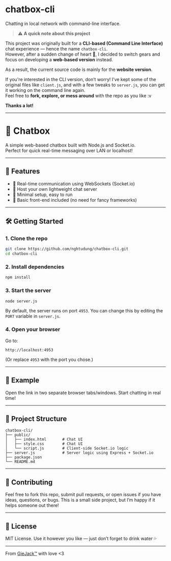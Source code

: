 # chatbox-cli

Chatting in local network with command-line interface.

> ⚠️ **A quick note about this project**

This project was originally built for a **CLI-based (Command Line Interface)** chat experience — hence the name `chatbox-cli`.  
However, after a sudden change of heart 🫠, I decided to switch gears and focus on developing a **web-based version** instead.

As a result, the current source code is mainly for the **website version**.

If you're interested in the CLI version, don’t worry! I’ve kept some of the original files like `client.js`, and with a few tweaks to `server.js`, you can get it working on the command line again.  
Feel free to **fork, explore, or mess around** with the repo as you like :v

**Thanks a lot!**

---

# 💬 Chatbox

A simple web-based chatbox built with Node.js and Socket.io.  
Perfect for quick real-time messaging over LAN or localhost!

---

## 🚀 Features

- 🧠 Real-time communication using WebSockets (Socket.io)
- 🛜 Host your own lightweight chat server
- 🧼 Minimal setup, easy to run
- 🎨 Basic front-end included (no need for fancy frameworks)

---

## 🛠️ Getting Started

### 1. Clone the repo

```bash
git clone https://github.com/nghtudung/chatbox-cli.git
cd chatbox-cli
```

### 2. Install dependencies

```bash
npm install
```

### 3. Start the server

```bash
node server.js
```

By default, the server runs on port `4953`. You can change this by editing the `PORT` variable in `server.js`.

### 4. Open your browser

Go to:

```
http://localhost:4953
```

(Or replace `4953` with the port you chose.)

---

## 🧪 Example

Open the link in two separate browser tabs/windows. Start chatting in real time!

---

## 📁 Project Structure

```
chatbox-cli/
├── public/
│   ├── index.html       # Chat UI
│   ├── style.css        # Chat UI
│   └── script.js        # Client-side Socket.io logic
├── server.js            # Server logic using Express + Socket.io
├── package.json
└── README.md
```

---

## 🙌 Contributing

Feel free to fork this repo, submit pull requests, or open issues if you have ideas, questions, or bugs.
This is a small side project, but I’m happy if it helps someone out there!

---

## 🧃 License

MIT License.
Use it however you like — just don’t forget to drink water 💦

---

From [GieJack™](https://www.youtube.com/watch?v=dQw4w9WgXcQ) with love <3